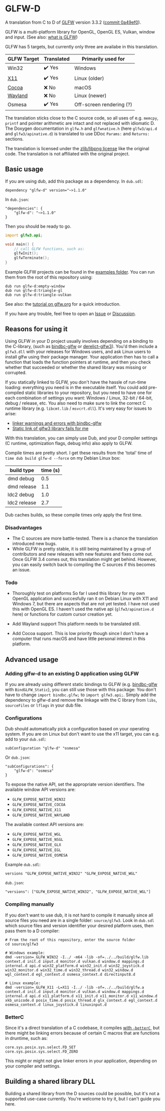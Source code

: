 # GLFW-D
A translation from C to D of [GLFW](https://github.com/glfw/glfw) version 3.3.2 ([commit 0a49ef0](https://github.com/glfw/glfw/commit/0a49ef0a00baa3ab520ddc452f0e3b1e099c5589)).

GLFW is a multi-platform library for OpenGL, OpenGL ES, Vulkan, window and input.
(See also: [what is GLFW](https://www.glfw.org/faq.html#11---what-is-glfw))

GLFW has 5 targets, but currently only three are availabe in this translation.

| GLFW Target                                                                    | Translated | Primarily used for       |
|--------------------------------------------------------------------------------|------------|--------------------------|
| Win32                                                                          | ✔️ Yes     | Windows                  |
| [X11](https://en.wikipedia.org/wiki/X_Window_System)                           | ✔️ Yes     | Linux (older)            |
| [Cocoa](https://en.wikipedia.org/wiki/Cocoa_(API))                             | ❌ No       | macOS                    |
| [Wayland](https://en.wikipedia.org/wiki/Wayland_%28display_server_protocol%29) | ❌ No       | Linux (newer)            |
| Osmesa                                                                         | ✔️ Yes     | Off-screen rendering (?) |

The translation sticks close to the C source code, so all uses of e.g. `memcpy`, `printf` and pointer arithmetic are intact and not replaced with idiomatic D.
The Doxygen documentation in `glfw.h` and `glfwnative.h` (here `glfw3/api.d` and `glfw3/apinative.d`) is translated to use DDoc `Params:` and `Returns:` sections.

The translation is licensed under the [zlib/libpng license](http://www.glfw.org/license.html) like the original code.
The translation is not affiliated with the original project.

## Basic usage

If you are using dub, add this package as a dependency.
In `dub.sdl`:
```
dependency "glfw-d" version="~>1.1.0"
```
In `dub.json`:
```
"dependencies": {
	"glfw-d": "~>1.1.0"
}
```

Then you should be ready to go.
```D
import glfw3.api;

void main() {
	// call GLFW functions, such as:
	glfwInit();
	glfwTerminate();
}
```
Example GLFW projects can be found in the [examples folder](https://github.com/dkorpel/glfw-d/tree/master/examples/).
You can run them from the root of this repository using:
```
dub run glfw-d:empty-window
dub run glfw-d:triangle-gl
dub run glfw-d:triangle-vulkan
```

See also: the [tutorial on glfw.org](https://www.glfw.org/docs/latest/quick.html) for a quick introduction.

If you have any trouble, feel free to open an [Issue](https://github.com/dkorpel/glfw-d/issues) or [Discussion](https://github.com/dkorpel/glfw-d/discussions).

## Reasons for using it
Using GLFW in your D project usually involves depending on a binding to the C-library, (such as [bindbc-glfw](https://github.com/BindBC/bindbc-glfw) or [derelict-glfw3](https://github.com/DerelictOrg/DerelictGLFW3)).
You'd then include a `glfw3.dll` with your releases for Windows users, and ask Linux users to install glfw using their package manager.
Your application then has to call a function that loads the function pointers at runtime, and then you check whether that succeeded or whether the shared library was missing or corrupted.

If you statically linked to GLFW, you don't have the hassle of run-time loading: everything you need is in the executable itself.
You could add pre-compiled static libraries to your repository, but you need to have one for each combination of settings you want: Windows / Linux, 32-bit / 64-bit, debug / release, etc.
You also need to make sure to link the correct C runtime library (e.g. `libcmt.lib` / `msvcrt.dll`).
It's very easy for issues to arise:
- [linker warnings and errors with bindbc-glfw](https://forum.dlang.org/post/sfihgdqopuwkqsvpsvos@forum.dlang.org)
- [Static link of glfw3 library fails for me](https://forum.dlang.org/post/vhttrhodifisvtgsrizz@forum.dlang.org)

With this translation, you can simply use Dub, and your D compiler settings (C runtime, optimization flags, debug info) also apply to GLFW.

Compile times are pretty short.
I get these results from the 'total' time of `time dub build glfw-d --force` on my Debian Linux box:

| build type   | time (s) |
|--------------|----------|
| dmd debug    | 0.5      |
| dmd release  | 1.1      |
| ldc2 debug   | 1.0      |
| ldc2 release | 2.7      |

Dub caches builds, so these compile times only apply the first time.

### Disadvantages
- The C sources are more battle-tested.
There is a chance the translation introduced new bugs.
- While GLFW is pretty stable, it is still being maintained by a group of contributors and new releases with new features and fixes come out.
Once GLFW 3.4 comes out, this translation might get behind.
However, you can easily switch back to compiling the C sources if this becomes an issue.

### Todo
- Thoroughly test on platforms
So far I used this library for my own OpenGL application and succesfully ran it on Debian Linux with X11 and Windows 7, but there are aspects that are not yet tested.
I have not used this with OpenGL ES.
I haven't used the native api (`glfw3/apinative.d` here) or functions for custom cursor creation yet.

- Add Wayland support
This platform needs to be translated still.

- Add Cocoa support.
This is low priority though since I don't have a computer that runs macOS and have little personal interest in this platform.

## Advanced usage

### Adding glfw-d to an existing D application using GLFW
If you are already using different static bindings to GLFW (e.g. [bindbc-glfw](https://code.dlang.org/packages/bindbc-glfw) with `BindGLFW_Static`), you can still use those with this package:
You don't have to change `import bindbc.glfw;` to `import glfw3.api;`.
Simply add the dependency to glfw-d and remove the linkage with the C library from `libs`, `sourceFiles` or `lflags` in your dub file.

### Configurations
Dub should automatically pick a configuration based on your operating system.
If you are on Linux but don't want to use the x11 target, you can e.g. add to your `dub.sdl`:
```
subConfiguration "glfw-d" "osmesa"
```
Or `dub.json`:
```
"subConfigurations": {
	"glfw-d": "osmesa"
}
```

To expose the native API, set the appropriate version identifiers.
The available window API versions are:
- `GLFW_EXPOSE_NATIVE_WIN32`
- `GLFW_EXPOSE_NATIVE_COCOA`
- `GLFW_EXPOSE_NATIVE_X11`
- `GLFW_EXPOSE_NATIVE_WAYLAND`

The available context API versions are:
- `GLFW_EXPOSE_NATIVE_WGL`
- `GLFW_EXPOSE_NATIVE_NSGL`
- `GLFW_EXPOSE_NATIVE_GLX`
- `GLFW_EXPOSE_NATIVE_EGL`
- `GLFW_EXPOSE_NATIVE_OSMESA`

Example `dub.sdl`:
```
versions "GLFW_EXPOSE_NATIVE_WIN32" "GLFW_EXPOSE_NATIVE_WGL"
```

`dub.json`:
```
"versions": ["GLFW_EXPOSE_NATIVE_WIN32", "GLFW_EXPOSE_NATIVE_WGL"]
```

### Compiling manually
If you don't want to use dub, it is not hard to compile it manually since all source files you need are in a single folder: `source/glfw3`.
Look in `dub.sdl` which source files and version identifier your desired platform uses, then pass them to a D compiler:
```
# From the root of this repository, enter the source folder
cd source/glfw3

# Windows example:
dmd -version=_GLFW_WIN32 -I../ -m64 -lib -of=../../build/glfw.lib context.d init.d input.d monitor.d vulkan.d window.d mappings.d internal.d api.d win32_platform.d win32_init.d win32_joystick.d win32_monitor.d win32_time.d win32_thread.d win32_window.d wgl_context.d egl_context.d osmesa_context.d directinput8.d

# Linux example:
dmd -version=_GLFW_X11 -L=X11 -I../ -lib -of=../../build/glfw.a context.d init.d input.d monitor.d vulkan.d window.d mappings.d internal.d api.d x11_platform.d x11_init.d x11_monitor.d x11_window.d xkb_unicode.d posix_time.d posix_thread.d glx_context.d egl_context.d osmesa_context.d linux_joystick.d linuxinput.d
```

### BetterC
Since it's a direct translation of a C codebase, it compiles [with `-betterC`](https://dlang.org/spec/betterc.html), but there might be linking errors because of certain C macros that are functions in druntime, such as:
```
core.sys.posix.sys.select.FD_SET
core.sys.posix.sys.select.FD_ZERO
```
This might or might not give linker errors in your application, depending on your compiler and settings.

## Building a shared library DLL
Building a shared library from the D sources could be possible, but it's not a supported use-case currently.
You're welcome to try it, but I can't guide you here.
